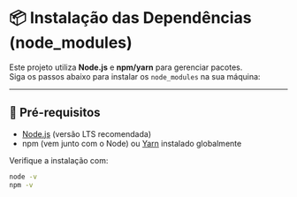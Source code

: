 # 📦 Instalação das Dependências (node_modules)

Este projeto utiliza **Node.js** e **npm/yarn** para gerenciar pacotes.  
Siga os passos abaixo para instalar os `node_modules` na sua máquina:

---

## 🔧 Pré-requisitos
- [Node.js](https://nodejs.org/) (versão LTS recomendada)
- npm (vem junto com o Node) ou [Yarn](https://yarnpkg.com/) instalado globalmente

Verifique a instalação com:
```bash
node -v
npm -v